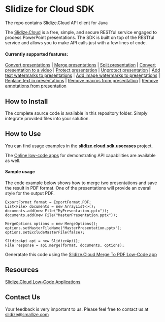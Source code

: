 # Slidize for Cloud SDK
The repo contains Slidize.Cloud API client for Java

The [Slidize.Cloud](https://products.slidize.cloud/) is a free, simple, and secure RESTful service engaged to process PowerPoint presentations. The SDK is built on top of the RESTful service and allows you to make API calls just with a few lines of code. 

#### Currently supported features:
[Convert presentations](https://products.slidize.cloud/converter/) | [Merge presentations](https://products.slidize.cloud/merger/) | [Split presentation](https://products.slidize.cloud/splitter/) | [Convert presentation to a video](https://products.slidize.cloud/video-converter/) | [Protect presentation](https://products.slidize.cloud/locker/) | [Unprotect presentation](https://products.slidize.cloud/unlocker/) | [Add text watermarks to presentations](https://products.slidize.cloud/text-watermarker/) | [Add image watermarks to presentations](https://products.slidize.cloud/image-watermarker/) | [Replace text in presentations](https://products.slidize.cloud/text-replacer/) | [Remove macros from presentation](https://products.slidize.cloud/macros-remover/) | [Remove annotations from presentation](https://products.slidize.cloud/annotations-remover/)

## How to Install
The complete source code is available in this repository folder. Simply integrate provided files into your solution.

## How to Use
You can find usage examples in the **slidize.cloud.sdk.usecases** project.

The [Online low-code apps](https://products.slidize.cloud) for demonstrating API capabilities are available as well. 

#### Sample usage

The code example below shows how to merge two presentations and save the result in PDF format. One of the presentations will provide an overall style for the output PDF.
```
ExportFormat format = ExportFormat.PDF;
List<File> documents = new ArrayList<>();
documents.add(new File("MyPresentation.pptx"));
documents.add(new File("MasterPresentation.pptx"));

MergeOptions options = new MergeOptions();
options.setMasterFileName("MasterPresentation.pptx");
options.setExcludeMasterFile(false);

SlidizeApi api = new SlidizeApi();
File response = api.merge(format, documents, options);
```

Generatate this code using the [Slidize.Cloud Merge To PDF Low-Code app](https://products.slidize.cloud/merger/merge-api/merge-to-pdf/)

## Resources
[Slidize.Cloud Low-Code Applications](https://products.slidize.cloud)

## Contact Us
Your feedback is very important to us. Please feel free to contact us at slidize@smallize.com